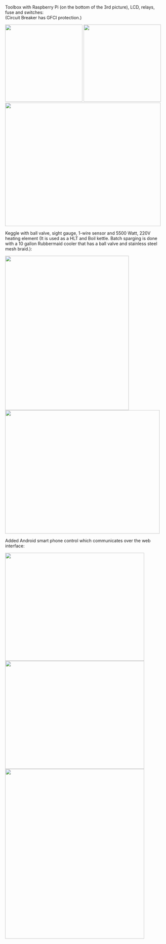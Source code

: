 Toolbox with Raspberry Pi (on the bottom of the 3rd picture), LCD, relays, fuse and switches:  
(Circuit Breaker has GFCI protection.)

<img src="https://www.github.com/steve71/RasPiBrew/raw/master/img/toolbox_front.JPG" alt="" width=250 height = 250/>
<img src="https://github.com/steve71/RasPiBrew/raw/master/img/toolbox_side.JPG" alt="" width=250 height = 250/> 
<img src="https://github.com/steve71/RasPiBrew/raw/master/img/toolbox_inside.JPG" alt="" width=503 height = 400/>

Keggle with ball valve, sight gauge, 1-wire sensor and 5500 Watt, 220V heating element (It is used as a HLT and Boil kettle.  Batch sparging is done with a 10 gallon Rubbermaid cooler that has a ball valve and stainless steel mesh braid.):

<img src="https://github.com/steve71/RasPiBrew/raw/master/img/keggle.JPG" alt="" width=400 height=500/>
<img src="https://github.com/steve71/RasPiBrew/raw/master/img/inside_keggle.JPG" alt="" width=500 height=400/>


Added Android smart phone control which communicates over the web interface:

<img src="https://github.com/steve71/RasPiBrew/raw/master/img/android1.jpg" alt="" width=450 height=350/>
<img src="https://github.com/steve71/RasPiBrew/raw/master/img/android2.jpg" alt="" width=450 height=350/>
<img src="https://github.com/steve71/RasPiBrew/raw/master/img/android3.jpg" alt="" width=450 height=550/>
